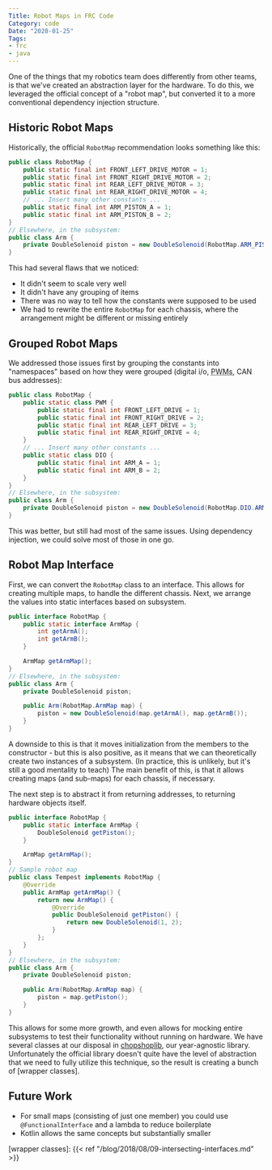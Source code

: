 ```yaml
---
Title: Robot Maps in FRC Code
Category: code
Date: "2020-01-25"
Tags:
- frc
- java
---
```


One of the things that my robotics team does differently from other teams, is that we've created an abstraction layer for the hardware.
To do this, we leveraged the official concept of a "robot map", but converted it to a more conventional dependency injection structure.

Historic Robot Maps
-------------------

Historically, the official `RobotMap` recommendation looks something like this:

```java
public class RobotMap {
    public static final int FRONT_LEFT_DRIVE_MOTOR = 1;
    public static final int FRONT_RIGHT_DRIVE_MOTOR = 2;
    public static final int REAR_LEFT_DRIVE_MOTOR = 3;
    public static final int REAR_RIGHT_DRIVE_MOTOR = 4;
    // ... Insert many other constants ...
    public static final int ARM_PISTON_A = 1;
    public static final int ARM_PISTON_B = 2;
}
// Elsewhere, in the subsystem:
public class Arm {
    private DoubleSolenoid piston = new DoubleSolenoid(RobotMap.ARM_PISTON_A, RobotMap.ARM_PISTON_B);
}
```

This had several flaws that we noticed:

- It didn't seem to scale very well
- It didn't have any grouping of items
- There was no way to tell how the constants were supposed to be used
- We had to rewrite the entire `RobotMap` for each chassis, where the arrangement might be different or missing entirely

Grouped Robot Maps
------------------

We addressed those issues first by grouping the constants into "namespaces" based on how they were grouped (digital i/o, <abbr title="Pulse Width Modulation">PWMs</abbr>, CAN bus addresses):

```java
public class RobotMap {
    public static class PWM {
        public static final int FRONT_LEFT_DRIVE = 1;
        public static final int FRONT_RIGHT_DRIVE = 2;
        public static final int REAR_LEFT_DRIVE = 3;
        public static final int REAR_RIGHT_DRIVE = 4;
    }
    // ... Insert many other constants ...
    public static class DIO {
        public static final int ARM_A = 1;
        public static final int ARM_B = 2;
    }
}
// Elsewhere, in the subsystem:
public class Arm {
    private DoubleSolenoid piston = new DoubleSolenoid(RobotMap.DIO.ARM_A, RobotMap.DIO.ARM_B);
}
```

This was better, but still had most of the same issues.
Using dependency injection, we could solve most of those in one go.

Robot Map Interface
-------------------

First, we can convert the `RobotMap` class to an interface.
This allows for creating multiple maps, to handle the different chassis.
Next, we arrange the values into static interfaces based on subsystem.

```java
public interface RobotMap {
    public static interface ArmMap {
        int getArmA();
        int getArmB();
    }

    ArmMap getArmMap();
}
// Elsewhere, in the subsystem:
public class Arm {
    private DoubleSolenoid piston;

    public Arm(RobotMap.ArmMap map) {
        piston = new DoubleSolenoid(map.getArmA(), map.getArmB());
    }
}
```

A downside to this is that it moves initialization from the members to the constructor - but this is also positive, as it means that we can theoretically create two instances of a subsystem.
(In practice, this is unlikely, but it's still a good mentality to teach)
The main benefit of this, is that it allows creating maps (and sub-maps) for each chassis, if necessary.

The next step is to abstract it from returning addresses, to returning hardware objects itself.

```java
public interface RobotMap {
    public static interface ArmMap {
        DoubleSolenoid getPiston();
    }

    ArmMap getArmMap();
}
// Sample robot map
public class Tempest implements RobotMap {
    @Override
    public ArmMap getArmMap() {
        return new ArmMap() {
            @Override
            public DoubleSolenoid getPiston() {
                return new DoubleSolenoid(1, 2);
            }
        };
    }
}
// Elsewhere, in the subsystem:
public class Arm {
    private DoubleSolenoid piston;

    public Arm(RobotMap.ArmMap map) {
        piston = map.getPiston();
    }
}
```

This allows for some more growth, and even allows for mocking entire subsystems to test their functionality without running on hardware.
We have several classes at our disposal in [chopshoplib](https://github.com/chopshop-166/chopshoplib), our year-agnostic library.
Unfortunately the official library doesn't quite have the level of abstraction that we need to fully utilize this technique, so the result is creating a bunch of [wrapper classes].

Future Work
-----------

- For small maps (consisting of just one member) you could use `@FunctionalInterface` and a lambda to reduce boilerplate
- Kotlin allows the same concepts but substantially smaller

[chopshoplib]: https://github.com/chopshop-166/chopshoplib
[wrapper classes]: {{< ref "/blog/2018/08/09-intersecting-interfaces.md" >}}
